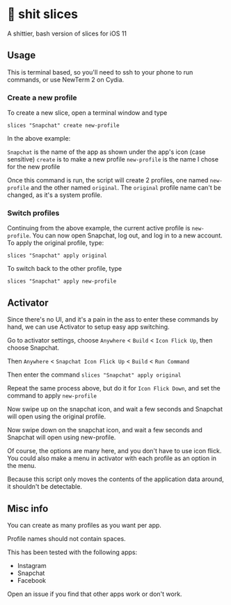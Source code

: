 # 💩 shit slices

A shittier, bash version of slices for iOS 11

## Usage

This is terminal based, so you'll need to ssh to your phone to run commands, or use NewTerm 2 on Cydia.

### Create a new profile

To create a new slice, open a terminal window and type

```
slices "Snapchat" create new-profile
```

In the above example:

`Snapchat` is the name of the app as shown under the app's icon (case sensitive)
`create` is to make a new profile
`new-profile` is the name I chose for the new profile

Once this command is run, the script will create 2 profiles, one named `new-profile` and the other named `original`. The `original` profile name can't be changed, as it's a system profile. 

### Switch profiles

Continuing from the above example, the current active profile is `new-profile`. You can now open Snapchat, log out, and log in to a new account. To apply the original profile, type:

```
slices "Snapchat" apply original
```

To switch back to the other profile, type

```
slices "Snapchat" apply new-profile
```

## Activator

Since there's no UI, and it's a pain in the ass to enter these commands by hand, we can use Activator to setup easy app switching.

Go to activator settings, choose `Anywhere` < `Build` < `Icon Flick Up`, then choose Snapchat.

Then `Anywhere` < `Snapchat Icon Flick Up` < `Build` < `Run Command`

Then enter the command `slices "Snapchat" apply original`

Repeat the same process above, but do it for `Icon Flick Down`, and set the command to apply `new-profile`

Now swipe up on the snapchat icon, and wait a few seconds and Snapchat will open using the original profile.

Now swipe down on the snapchat icon, and wait a few seconds and Snapchat will open using new-profile.

Of course, the options are many here, and you don't have to use icon flick. You could also make a menu in activator with each profile as an option in the menu.

Because this script only moves the contents of the application data around, it shouldn't be detectable.

## Misc info

You can create as many profiles as you want per app.

Profile names should not contain spaces.

This has been tested with the following apps:

 - Instagram  
 - Snapchat
 - Facebook
 
Open an issue if you find that other apps work or don't work.